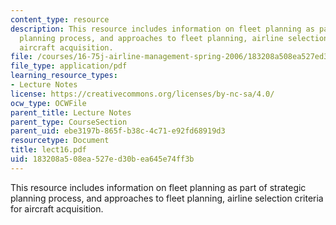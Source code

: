 ```yaml
---
content_type: resource
description: This resource includes information on fleet planning as part of strategic
  planning process, and approaches to fleet planning, airline selection criteria for
  aircraft acquisition.
file: /courses/16-75j-airline-management-spring-2006/183208a508ea527ed30bea645e74ff3b_lect16.pdf
file_type: application/pdf
learning_resource_types:
- Lecture Notes
license: https://creativecommons.org/licenses/by-nc-sa/4.0/
ocw_type: OCWFile
parent_title: Lecture Notes
parent_type: CourseSection
parent_uid: ebe3197b-865f-b38c-4c71-e92fd68919d3
resourcetype: Document
title: lect16.pdf
uid: 183208a5-08ea-527e-d30b-ea645e74ff3b
---
```

This resource includes information on fleet planning as part of strategic planning process, and approaches to fleet planning, airline selection criteria for aircraft acquisition.